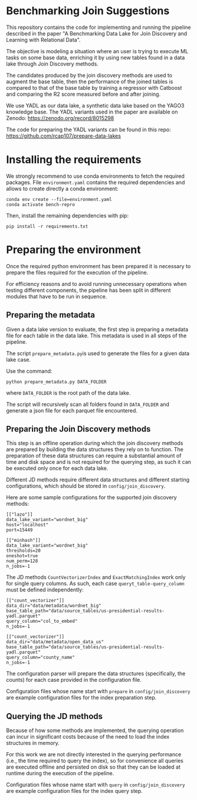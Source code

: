 Benchmarking Join Suggestions
===
This repository contains the code for implementing and running the pipeline described in the paper "A Benchmarking Data
Lake for Join Discovery and Learning with Relational Data".

The objective is modeling a situation where an user is trying to execute ML tasks on some base data, enriching it by
using new tables found in a data lake through Join Discovery methods.

The candidates produced by the join discovery methods are used to augment the base table, then the performance of the
joined tables is compared to that of the base table by training a regressor with Catboost and comparing the R2 score
measured before and after joining.

We use YADL as our data lake, a synthetic data lake based on the YAGO3 knowledge base. The YADL variants used in the paper
are available on Zenodo: https://zenodo.org/record/8015298

The code for preparing the YADL variants can be found in this repo: https://github.com/rcap107/prepare-data-lakes

# Installing the requirements
We strongly recommend to use conda environments to fetch the required packages. File `environment.yaml` contains the
required dependencies and allows to create directly a conda environment:
```
conda env create --file=environment.yaml
conda activate bench-repro
```
Then, install the remaining dependencies with pip:
```
pip install -r requirements.txt
```

# Preparing the environment
Once the required python environment has been prepared it is necessary to prepare the files required
for the execution of the pipeline.

For efficiency reasons and to avoid running unnecessary operations when testing different components, the pipeline has
been split in different modules that have to be run in sequence.

## Preparing the metadata
Given a data lake version to evaluate, the first step is preparing a metadata file for each table in the data lake. This
metadata is used in all steps of the pipeline.

The script `prepare_metadata.py`is used to generate the files for a given data lake case.

Use the command:
```
python prepare_metadata.py DATA_FOLDER
```
where `DATA_FOLDER` is the root path of the data lake.

The script will recursively scan all folders found in `DATA_FOLDER` and generate a json file for each parquet file
encountered.

## Preparing the Join Discovery methods
This step is an offline operation during which the join discovery methods are prepared by building the data structures they rely on to function. The preparation of these data structures can require a substantial amount of
time and disk space and is not required for the querying step, as such it can be executed only once for each data lake.

Different JD methods require different data structures and different starting configurations, which should be stored in `config/join_discovery`.

Here are some sample configurations for the supported join discovery methods:

```
[["lazo"]]
data_lake_variant="wordnet_big"
host="localhost"
port=15449

[["minhash"]]
data_lake_variant="wordnet_big"
thresholds=20
oneshot=true
num_perm=128
n_jobs=-1
```

The JD methods `CountVectorizerIndex` and `ExactMatchingIndex` work only for single query columns. As such,
each case `queryt_table-query_column` must be defined independently:

```
[["count_vectorizer"]]
data_dir="data/metadata/wordnet_big"
base_table_path="data/source_tables/us-presidential-results-yadl.parquet"
query_column="col_to_embed"
n_jobs=-1

[["count_vectorizer"]]
data_dir="data/metadata/open_data_us"
base_table_path="data/source_tables/us-presidential-results-yadl.parquet"
query_column="county_name"
n_jobs=-1
```

The configuration parser will prepare the data structures (specifically, the counts) for each case provided in the configuration file.

Configuration files whose name start with `prepare` in `config/join_discovery` are example configuration files for the index preparation step.

## Querying the JD methods
Because of how some methods are implemented, the querying operation can incur in significant costs because of the need to load the index structures in memory.

For this work we are not directly interested in the querying performance (i.e., the time required to query the index), so for convenience all queries are executed offline and persisted on disk so that they can be loaded at runtime during the execution of the pipeline.



Configuration files whose name start with `query` in `config/join_discovery` are example configuration files for the index query step.
